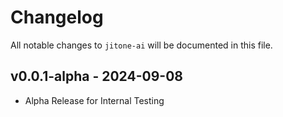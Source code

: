 # Changelog

All notable changes to `jitone-ai` will be documented in this file.

## v0.0.1-alpha - 2024-09-08

- Alpha Release for Internal Testing
